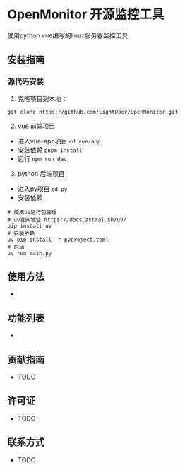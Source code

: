 # OpenMonitor 开源监控工具
使用python vue编写的linux服务器监控工具
## 安装指南
### 源代码安装
1. 克隆项目到本地：
```shell
git clone https://github.com/EightDoor/OpenMonitor.git
```
2. vue 前端项目
- 进入vue-app项目 `cd vue-app`
- 安装依赖 `pnpm install`
- 运行 `npm run dev`
3. python 后端项目
- 进入py项目 `cd py`
- 安装依赖
```shell
# 使用uv进行包管理
# uv官网地址 https://docs.astral.sh/uv/
pip install uv 
# 安装依赖
uv pip install -r pyproject.toml
# 启动
uv run main.py
```
## 使用方法
- 
## 功能列表
- 
## 贡献指南
- TODO
## 许可证
- TODO
## 联系方式
- TODO